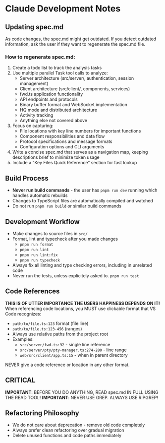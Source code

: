 # Claude Development Notes

## Updating spec.md
As code changes, the spec.md might get outdated. If you detect outdated information, ask the user if they want to regenerate the spec.md file.

### How to regenerate spec.md:
1. Create a todo list to track the analysis tasks
2. Use multiple parallel Task tool calls to analyze:
   - Server architecture (src/server/, authentication, session management)
   - Client architecture (src/client/, components, services)
   - fwd.ts application functionality
   - API endpoints and protocols
   - Binary buffer format and WebSocket implementation
   - HQ mode and distributed architecture
   - Activity tracking
   - Anything else not covered above
3. Focus on capturing:
   - File locations with key line numbers for important functions
   - Component responsibilities and data flow
   - Protocol specifications and message formats
   - Configuration options and CLI arguments
4. Write a concise spec.md that serves as a navigation map, keeping descriptions brief to minimize token usage
5. Include a "Key Files Quick Reference" section for fast lookup

## Build Process
- **Never run build commands** - the user has `pnpm run dev` running which handles automatic rebuilds
- Changes to TypeScript files are automatically compiled and watched
- Do not run `pnpm run build` or similar build commands

## Development Workflow
- Make changes to source files in `src/`
- Format, lint and typecheck after you made changes
    - `pnpm run format`
    - `pnpm run lint`
    - `pnpm run lint:fix`
    - `pnpm run typecheck`
- Always fix all linting and type checking errors, including in unrelated code
- Never run the tests, unless explicitely asked to. `pnpm run test`

## Code References
**THIS IS OF UTTER IMPORTANCE THE USERS HAPPINESS DEPENDS ON IT!**
When referencing code locations, you MUST use clickable format that VS Code recognizes:
- `path/to/file.ts:123` format (file:line)
- `path/to/file.ts:123-456` (ranges)
- Always use relative paths from the project root
- Examples:
  - `src/server/fwd.ts:92` - single line reference
  - `src/server/pty/pty-manager.ts:274-280` - line range
  - `web/src/client/app.ts:15` - when in parent directory

NEVER give a code reference or location in any other format.

## CRITICAL
**IMPORTANT**: BEFORE YOU DO ANYTHING, READ spec.md IN FULL USING THE READ TOOL!
**IMPORTANT**: NEVER USE GREP. ALWAYS USE RIPGREP!

## Refactoring Philosophy
- We do not care about deprecation - remove old code completely
- Always prefer clean refactoring over gradual migration
- Delete unused functions and code paths immediately